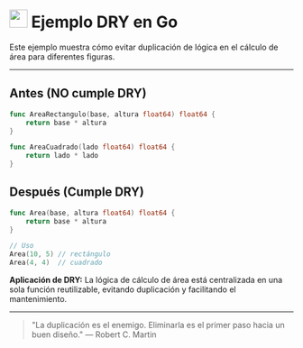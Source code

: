 # <img src="https://cdn.jsdelivr.net/gh/devicons/devicon/icons/go/go-original.svg" width="32"/> Ejemplo DRY en Go

Este ejemplo muestra cómo evitar duplicación de lógica en el cálculo de área para diferentes figuras.

---

## Antes (NO cumple DRY)
```go
func AreaRectangulo(base, altura float64) float64 {
    return base * altura
}

func AreaCuadrado(lado float64) float64 {
    return lado * lado
}
```

## Después (Cumple DRY)
```go
func Area(base, altura float64) float64 {
    return base * altura
}

// Uso
Area(10, 5) // rectángulo
Area(4, 4)  // cuadrado
```

**Aplicación de DRY:**
La lógica de cálculo de área está centralizada en una sola función reutilizable, evitando duplicación y facilitando el mantenimiento.

---

> "La duplicación es el enemigo. Eliminarla es el primer paso hacia un buen diseño." — Robert C. Martin
